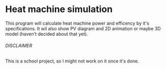 # Heat machine simulation
This program will calculate heat machine power and efficency by it's specifications. It wil also show PV diagram and 2D animation or maybe 3D model (haven't decided about that yet).
###### DISCLAIMER
This is a school project, so I might not work on it once it's done.
